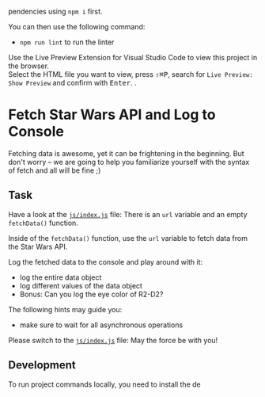 pendencies using `npm i` first.

You can then use the following command:

- `npm run lint` to run the linter

Use the Live Preview Extension for Visual Studio Code to view this project in the browser.  
Select the HTML file you want to view, press <kbd>⇧</kbd><kbd>⌘</kbd><kbd>P</kbd>, search for `Live Preview: Show Preview` and confirm with <kbd>Enter</kbd>.
.
# Fetch Star Wars API and Log to Console

Fetching data is awesome, yet it can be frightening in the beginning. But don't worry – we are going to help you familiarize yourself with the syntax of fetch and all will be fine ;)

## Task

Have a look at the [`js/index.js`](./js/index.js) file: There is an `url` variable and an empty `fetchData()` function.

Inside of the `fetchData()` function, use the `url` variable to fetch data from the Star Wars API.

Log the fetched data to the console and play around with it:

- log the entire data object
- log different values of the data object
- Bonus: Can you log the eye color of R2-D2?

The following hints may guide you:

- make sure to wait for all asynchronous operations

Please switch to the [`js/index.js`](./js/index.js) file: May the force be with you!

## Development

To run project commands locally, you need to install the de